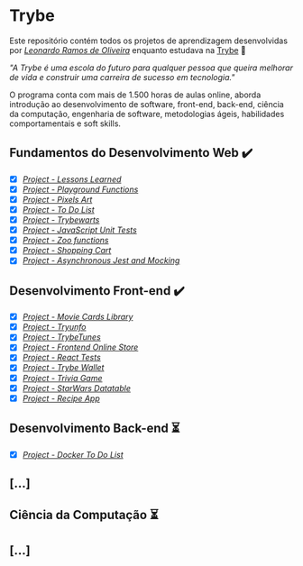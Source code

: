 # Trybe

Este repositório contém todos os projetos de aprendizagem desenvolvidas por _[Leonardo Ramos de Oliveira](https://www.linkedin.com/in/lramo33/)_ enquanto estudava na [Trybe](https://www.betrybe.com/) :rocket:

_"A Trybe é uma escola do futuro para qualquer pessoa que queira melhorar de vida e construir uma carreira de sucesso em tecnologia."_

O programa conta com mais de 1.500 horas de aulas online, aborda introdução ao desenvolvimento de software, front-end, back-end, ciência da computação, engenharia de software, metodologias ágeis, habilidades comportamentais e soft skills.

## Fundamentos do Desenvolvimento Web :heavy_check_mark:

- [x] _[Project - Lessons Learned](https://github.com/lramos33/project-lessons-learned)_
- [x] _[Project - Playground Functions](https://github.com/lramos33/project-playground-functions)_
- [x] _[Project - Pixels Art](https://github.com/lramos33/project-pixels-art)_
- [x] _[Project - To Do List](https://github.com/lramos33/project-to-do-list)_
- [x] _[Project - Trybewarts](https://github.com/lramos33/project-trybewarts)_
- [x] _[Project - JavaScript Unit Tests](https://github.com/lramos33/project-javascript-unit-tests)_
- [x] _[Project - Zoo functions](https://github.com/lramos33/project-zoo-functions)_
- [x] _[Project - Shopping Cart](https://github.com/lramos33/project-shopping-cart)_
- [x] _[Project - Asynchronous Jest and Mocking](https://github.com/lramos33/project-asynchronous-jest-and-mocking)_

## Desenvolvimento Front-end :heavy_check_mark:

- [x] _[Project - Movie Cards Library](https://github.com/lramos33/project-movie-cards-library)_
- [x] _[Project - Tryunfo](https://github.com/lramos33/project-tryunfo)_
- [x] _[Project - TrybeTunes](https://github.com/lramos33/project-trybetunes)_
- [x] _[Project - Frontend Online Store](https://github.com/lramos33/project-frontend-online-store)_
- [x] _[Project - React Tests](https://github.com/lramos33/project-react-tests)_
- [x] _[Project - Trybe Wallet](https://github.com/lramos33/project-trybe-wallet)_
- [x] _[Project - Trivia Game](https://github.com/lramos33/project-trivia-game)_
- [x] _[Project - StarWars Datatable](https://github.com/lramos33/project-starwars-datatable)_
- [x] _[Project - Recipe App]()_

## Desenvolvimento Back-end :hourglass_flowing_sand:

- [x] _[Project - Docker To Do List]()_

## [...]

## Ciência da Computação :hourglass_flowing_sand:

## [...]
